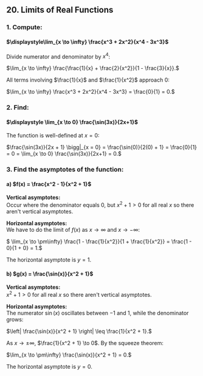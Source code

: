 ## 20. Limits of Real Functions

### 1. Compute:
#### $\displaystyle\lim_{x \to \infty} \frac{x^3 + 2x^2}{x^4 - 3x^3}$

Divide numerator and denominator by $x^4$:

$\lim_{x \to \infty} \frac{\frac{1}{x} + \frac{2}{x^2}}{1 - \frac{3}{x}}.$

All terms involving $\frac{1}{x}$ and $\frac{1}{x^2}$ approach $0$:

$\lim_{x \to \infty} \frac{x^3 + 2x^2}{x^4 - 3x^3} = \frac{0}{1} = 0.$


### 2. Find:
#### $\displaystyle \lim_{x \to 0} \frac{\sin(3x)}{2x+1}$

The function is well-defined at $x = 0$:

$\frac{\sin(3x)}{2x + 1} \bigg|_{x = 0} = \frac{\sin(0)}{2(0) + 1} = \frac{0}{1} = 0 = \lim_{x \to 0} \frac{\sin(3x)}{2x+1} = 0.$


### 3. Find the asymptotes of the function:
#### a) $f(x) = \frac{x^2 - 1}{x^2 + 1}$

**Vertical asymptotes:**  
Occur where the denominator equals $0$, but $x^2 + 1 > 0$ for all real $x$ so there aren't vertical asymptotes.

**Horizontal asymptotes:**  
We have to do the limit of $f(x)$ as $x \to \infty$ and $x \to -\infty$:

$ \lim_{x \to \pm\infty} \frac{1 - \frac{1}{x^2}}{1 + \frac{1}{x^2}} = \frac{1 - 0}{1 + 0} = 1.$

The horizontal asymptote is $y = 1$.


#### b) $g(x) = \frac{\sin(x)}{x^2 + 1}$

**Vertical asymptotes:**  
$x^2 + 1 > 0$ for all real $x$ so there aren't vertical asymptotes.

**Horizontal asymptotes:**  
The numerator $\sin(x)$ oscillates between $-1$ and $1$, while the denominator grows:

$\left| \frac{\sin(x)}{x^2 + 1} \right| \leq \frac{1}{x^2 + 1}.$

As $x \to \pm\infty$, $\frac{1}{x^2 + 1} \to 0$. By the squeeze theorem:

$\lim_{x \to \pm\infty} \frac{\sin(x)}{x^2 + 1} = 0.$

The horizontal asymptote is $y = 0$.
